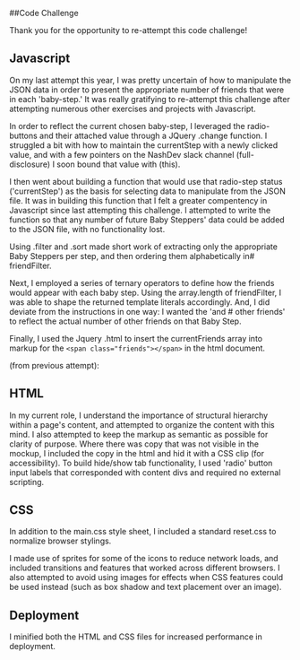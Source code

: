 ##Code Challenge

Thank you for the opportunity to re-attempt this code challenge!

## Javascript
On my last attempt this year, I was pretty uncertain of how to manipulate the JSON data in order to present the appropriate number of friends that were in each 'baby-step.' It was really gratifying to re-attempt this challenge after attempting numerous other exercises and projects with Javascript.

In order to reflect the current chosen baby-step, I leveraged the radio-buttons and their attached value through a JQuery .change function. I struggled a bit with how to maintain the currentStep with a newly clicked value, and with a few pointers on the NashDev slack channel (full-disclosure) I soon bound that value with (this).

I then went about building a function that would use that radio-step status ('currentStep') as the basis for selecting data to manipulate from the JSON file. It was in building this function that I felt a greater compentency in Javascript since last attempting this challenge. I attempted to write the function so that any number of future Baby Steppers' data could be added to the JSON file, with no functionality lost.

Using .filter and .sort made short work of extracting only the appropriate Baby Steppers per step, and then ordering them alphabetically in# friendFilter.

Next, I employed a series of ternary operators to define how the friends would appear with each baby step. Using the array.length of friendFilter, I was able to shape the returned template literals accordingly. And, I did deviate from the instructions in one way: I wanted the 'and # other friends' to reflect the actual number of other friends on that Baby Step.

Finally, I used the Jquery .html to insert the currentFriends array into markup for the `<span class="friends"></span>` in the html document.


(from previous attempt):
## HTML
In my current role, I understand the importance of structural hierarchy within a page's content, and attempted to organize the content with this mind. I also attempted to keep the markup as semantic as possible for clarity of purpose. Where there was copy that was not visible in the mockup, I included the copy in the html and hid it with a CSS clip (for accessibility). To build hide/show tab functionality, I used 'radio' button input labels that corresponded with content divs and required no external scripting. 

## CSS
In addition to the main.css style sheet, I included a standard reset.css to normalize browser stylings.

I made use of sprites for some of the icons to reduce network loads, and included transitions and features that worked across different browsers. I also attempted to avoid using images for effects when CSS features could be used instead (such as box shadow and text placement over an image). 

## Deployment
I minified both the HTML and CSS files for increased performance in deployment.
